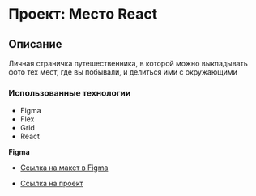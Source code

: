 # Проект: Место React

## Описание
Личная страничка путешественника, в которой можно
выкладывать фото тех мест, где вы побывали, и делиться
ими с окружающими

### Использованные технологии

* Figma
* Flex
* Grid
* React

**Figma**

* [Ссылка на макет в Figma](https://www.figma.com/file/2cn9N9jSkmxD84oJik7xL7/JavaScript.-Sprint-4?node-id=0%3A1)

* [Ссылка на проект](https://cra7yy.github.io/mesto-react/)
